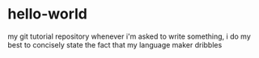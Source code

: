 # hello-world
my git tutorial repository
whenever i'm asked to write something, i do my best to concisely state the fact that my language maker dribbles
